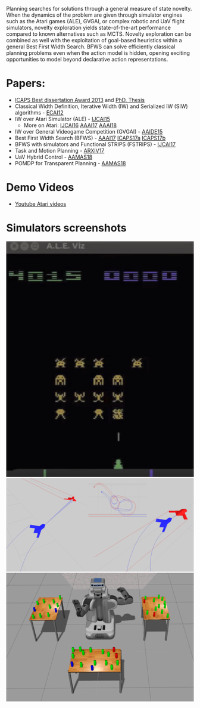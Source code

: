 
Planning searches for solutions through a general measure of state novelty. When the dynamics of the problem are given through simulator engines such as the Atari games (ALE), GVGAI, or complex robotic and UaV flight simulators, novelty exploration yields state-of-the-art performance compared to known alternatives such as MCTS. Novelty exploration can be combined as well with the exploitation of goal-based heuristics within a general Best First Width Search. BFWS can solve efficiently classical planning problems even when the action model is hidden, opening exciting opportunities to model beyond declarative action representations.

# Papers:
- [ICAPS Best dissertation Award 2013](http://www.icaps-conference.org/index.php/Main/Awards) and [PhD. Thesis](https://people.eng.unimelb.edu.au/nlipovetzky/papers/aiaccess_nirlipo.pdf)
- Classical Width Definition, Iterative Width (IW) and Serialized IW (SIW) algorithms - [ECAI12](http://people.eng.unimelb.edu.au/nlipovetzky/papers/classical-width-ecai12.pdf)
- IW over Atari Simulator (ALE) -  [IJCAI15](http://people.eng.unimelb.edu.au/nlipovetzky/papers/iw-atari-ijcai-2015.pdf)
   - More on Atari: [IJCAI16](http://www.ijcai.org/Proceedings/16/Papers/460.pdf) [AAAI17](http://www.aaai.org/ocs/index.php/AAAI/AAAI17/paper/download/14920/14194)  [AAAI18](https://arxiv.org/pdf/1801.03354) 
- IW over General Videogame Competition (GVGAI) - [AAIDE15](http://www.aaai.org/ocs/index.php/AIIDE/AIIDE15/paper/download/11540/11350)
- Best First Width Search (BFWS) - [AAAI17](http://www.aaai.org/ocs/index.php/AAAI/AAAI17/paper/download/14862/14161) [ICAPS17a](http://people.eng.unimelb.edu.au/nlipovetzky/papers/icaps17-quantified-novelty.pdf) [ICAPS17b](http://people.eng.unimelb.edu.au/nlipovetzky/papers/icaps17-polytime-BFWS.pdf)
- BFWS with simulators and Functional STRIPS (FSTRIPS) - [IJCAI17](http://people.eng.unimelb.edu.au/nlipovetzky/papers/ijcai17-planning-with-simulators.pdf)
- Task and Motion Planning - [ARXIV17](https://arxiv.org/pdf/1706.06927.pdf) 
- UaV Hybrid Control - [AAMAS18](https://people.eng.unimelb.edu.au/nlipovetzky/papers/aamas18-uav.pdf)
- POMDP for Transparent Planning - [AAMAS18](https://people.eng.unimelb.edu.au/nlipovetzky/papers/aamas18-transparent-planning.pdf)

# Demo Videos
- [Youtube Atari videos](https://www.youtube.com/playlist?list=PLXpQcXUQ_CwenUazUivhXyYvjuS6KQOI0)

# Simulators screenshots

![Atari](images/atari.png)
![UaV](images/UaV.png)
![Robot](images/robot.png)

